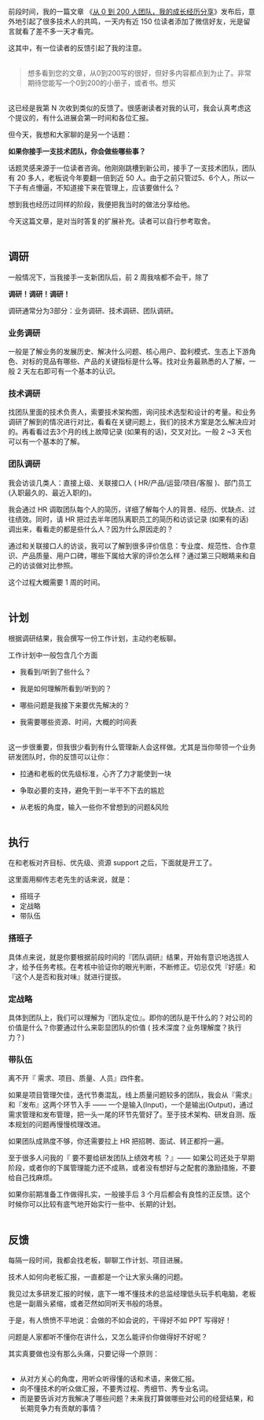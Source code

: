 前段时间，我的一篇文章 《[从 0 到 200 人团队，我的成长经历分享](http://mp.weixin.qq.com/s?__biz=MzU2NzA5NDcxOA==&mid=2247484098&idx=1&sn=3a1a446bc50446d3ef61e46b1a58af00&chksm=fca33e13cbd4b705202caf61c7fe43ddf35b4d38b8f54fece0d177d1305ced94cd468f865321&scene=21#wechat_redirect)》发布后，意外地引起了很多技术人的共鸣，一天内有近 150 位读者添加了微信好友，光是留言就看了差不多一天才看完。

这其中，有一位读者的反馈引起了我的注意。<br/><br/>

> 想多看到您的文章，从0到200写的很好，但好多内容都点到为止了。非常期待您能写一个0到200的小册子，或者书。想买

<br/>这已经是我第 N 次收到类似的反馈了。很感谢读者对我的认可，我会认真考虑这个提议的，有什么进展会第一时间和各位汇报。

但今天，我想和大家聊的是另一个话题：

**如果你接手一支技术团队，你会做些哪些事？**

话题灵感来源于一位读者咨询。他刚刚跳槽到新公司，接手了一支技术团队，团队有 20 多人，老板说今年要翻一倍到近 50 人。由于之前只管过5、6个人，所以一下子有点懵逼，不知道接下来在管理上，应该要做什么？

想到我也经历过同样的阶段，我便把我当时的做法分享给他。

今天这篇文章，是对当时答复的扩展补充。读者可以自行参考取舍。<br/><br/>


## 调研


一般情况下，当我接手一支新团队后，前 2 周我啥都不会干，除了

**调研！调研！调研！**

调研通常分为3部分：业务调研、技术调研、团队调研。



### 业务调研

一般是了解业务的发展历史、解决什么问题、核心用户、盈利模式、生态上下游角色、对标的竞品有哪些、产品的关键指标是什么等。找对业务最熟悉的人了解，一般 2 天左右即可有一个基本的认识。


### 技术调研

找团队里面的技术负责人，索要技术架构图，询问技术选型和设计的考量。和业务调研了解到的情况进行对比，看看在关键问题上，我们的技术方案是怎么解决应对的。再看看过去3个月的线上故障记录 (如果有的话)，交叉对比。一般 2 ~3 天也可以有一个基本的了解。


### 团队调研

我会访谈几类人：直接上级、关联接口人 ( HR/产品/运营/项目/客服 )、部门员工 (入职最久的、最近入职的)。

我会通过 HR 调取团队每个人的简历，详细了解每个人的背景、经历、优缺点、过往绩效。同时，请 HR 把过去半年团队离职员工的简历和访谈记录 (如果有的话) 调出来，看看走的都是些什么人？因为什么原因走的？

通过和关联接口人的访谈，我可以了解到很多评价信息：专业度、规范性、合作意识、产品质量、用户口碑，哪些下属给大家的评价怎么样？通过第三只眼睛来和自己的访谈做对比参照。

这个过程大概需要 1 周的时间。<br/><br/>


## 计划

根据调研结果，我会撰写一份工作计划，主动约老板聊。

工作计划中一般包含几个方面

* 我看到/听到了些什么？

* 我是如何理解所看到/听到的？

* 哪些问题是我接下来要优先解决的？

* 我需要哪些资源、时间，大概的时间表<br/><br/>

这一步很重要，但我很少看到有什么管理新人会这样做。尤其是当你带领一个业务研发团队时，你的反馈可以让你：

* 拉通和老板的优先级标准，心齐了力才能使到一块

* 争取必要的支持，避免干到一半干不下去的尴尬

* 从老板的角度，输入一些你不曾想到的问题&风险<br/><br/>

## 执行

在和老板对齐目标、优先级、资源 support 之后，下面就是开工了。

这里面用柳传志老先生的话来说，就是：

* 搭班子
* 定战略
* 带队伍

### 搭班子

具体点来说，就是你要根据前段时间的『团队调研』结果，开始有意识地选拔人才，给予任务考核。在考核中验证你的眼光判断，不断修正。切忌仅凭『好感』和『这个人是否和我对味』就进行提拔。

### 定战略

具体到团队上，我们可以理解为『团队定位』。即你的团队是干什么的？对公司的价值是什么？你要通过什么来彰显团队的价值 ( 技术深度？业务理解度？执行力？)

### 带队伍

离不开『 需求、项目、质量、人员』四件套。

如果是项目管理欠佳，迭代节奏混乱，线上质量问题较多的团队，我会从『需求』和『发布』这两个环节入手 —— 一个是输入(Input)，一个是输出(Output)，通过需求管理和发布管理，把一头一尾的环节先管好了。至于技术架构、研发自测、版本规划的问题再慢慢梳理改进。

如果团队成熟度不够，你还需要拉上 HR 把招聘、面试、转正都捋一遍。

至于很多人问我的『 要不要给研发团队上绩效考核 ？』—— 如果公司还处于早期阶段，或者你的下属管理能力还不成熟，或者没有想好与之配套的激励措施，不要给自己找麻烦。

如果你前期准备工作做得扎实，一般接手后 3 个月后都会有良性的正反馈。这个时候你可以比较有底气地开始实行一些中、长期的计划。<br/><br/>


## 反馈

每隔一段时间，我都会找老板，聊聊工作计划、项目进展。

技术人如何向老板汇报，一直都是一个让大家头痛的问题。

我见过太多研发汇报的时候，底下一堆不懂技术的总监经理低头玩手机电脑，老板也是一副眉头紧缩，或者茫然如同听天书般的场景。

于是，有人愤愤不平地说：会做的不如会说的，干得好不如 PPT 写得好！

问题是人家都听不懂你在讲什么，又怎么能评价你做得好不好呢？

其实真要做也没有那么头痛，只要记得一个原则：<br/><br/>

* 从对方关心的角度，用听众听得懂的话和术语，来做汇报。
* 向不懂技术的听众做汇报，不要秀过程、秀细节、秀专业名词。
* 而是要告诉对方我解决了哪些问题？未来我打算做哪些对公司的经营结果，和长期竞争力有贡献的事情？